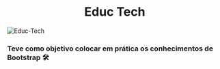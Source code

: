 <h1 align="center">Educ Tech</h1>  
 
![Educ-Tech](https://user-images.githubusercontent.com/89087399/162863648-eb256fa8-d02d-4ce8-ad02-c2d63c39d613.gif)
   
  ### Teve como objetivo colocar em prática os conhecimentos de Bootstrap :hammer_and_wrench:
 
